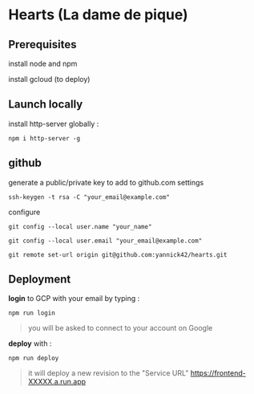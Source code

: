 # Hearts (La dame de pique)

## Prerequisites
install node and npm

install gcloud (to deploy)

## Launch locally
install http-server globally :

`npm i http-server -g`

## github
generate a public/private key to add to github.com settings

`ssh-keygen -t rsa -C "your_email@example.com"`

configure

`git config --local user.name "your_name"`

`git config --local user.email "your_email@example.com"`

`git remote set-url origin git@github.com:yannick42/hearts.git`

## Deployment

**login** to GCP with your email by typing :

`npm run login`

> you will be asked to connect to your account on Google

**deploy** with :

`npm run deploy`

> it will deploy a new revision to the "Service URL" https://frontend-XXXXX.a.run.app
